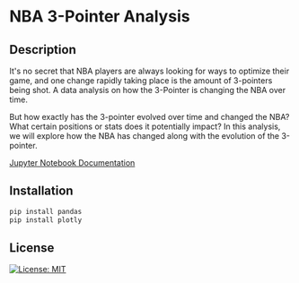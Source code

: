 
NBA 3-Pointer Analysis
======================

Description
-----------
It's no secret that NBA players are always looking for ways to optimize their game, and one change rapidly taking place is the amount of 3-pointers being shot. A data analysis on how the 3-Pointer is changing the NBA over time.

But how exactly has the 3-pointer evolved over time and changed the NBA? What certain positions or stats does it potentially impact? In this analysis, we will explore how the NBA has changed along with the evolution of the 3-pointer.

[Jupyter Notebook Documentation](https://nbviewer.jupyter.org/github/aasimrajabali/nba_3t_analysis/blob/master/nba_3pt_analysis_notebook.ipynb)

Installation
------------
```bash
pip install pandas  
pip install plotly
```
License
-------
[![License: MIT](https://img.shields.io/badge/License-MIT-yellow.svg)](https://opensource.org/licenses/MIT)
